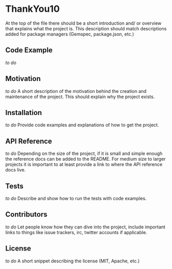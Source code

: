 # **ThankYou10**

At the top of the file there should be a short introduction and/ or overview that explains what the project is. This description should match descriptions added for package managers (Gemspec, package.json, etc.)

## Code Example

*to do*

## Motivation

*to do*
A short description of the motivation behind the creation and maintenance of the project. This should explain why the project exists.

## Installation

*to do*
Provide code examples and explanations of how to get the project.

## API Reference

*to do*
Depending on the size of the project, if it is small and simple enough the reference docs can be added to the README. For medium size to larger projects it is important to at least provide a link to where the API reference docs live.

## Tests

*to do*
Describe and show how to run the tests with code examples.

## Contributors

*to do*
Let people know how they can dive into the project, include important links to things like issue trackers, irc, twitter accounts if applicable.

## License

*to do*
A short snippet describing the license (MIT, Apache, etc.)
